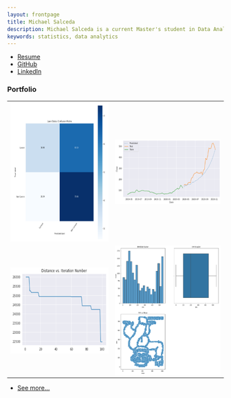 ```yaml
---
layout: frontpage
title: Michael Salceda
description: Michael Salceda is a current Master's student in Data Analytics at The George Washington University
keywords: statistics, data analytics
---
```


<div class="navbar">
    <div class="navbar-inner">
            <ul class="nav">
                <li><a href="{{ BASE_PATH }}/assets/20200820_Resume.pdf">Resume</a></li>
                <li><a href="https://github.com/msalceda">GitHub</a></li>
                <li><a href="https://www.linkedin.com/in/salcedam/">LinkedIn</a></li>
            </ul>
    </div>
</div>

### <a name="Portfolio"></a>Portfolio

<table class="wide">
<tr>
    <td class="left">
        <a href="pages/portfolio_pages/seas6401_hw3_capstone.html">
            <img src="/assets/pics/portfolio_pics/seas6401_hw3_capstone.png" alt="SEAS 6401 HW3 Confusion Matrix" title="SEAS 6401 HW3 Confusion Matrix" style="width:325px;height:325px;"/>
        </a>
    </td>
    <td class="right">
        <a href="pages/portfolio_pages/emse6574_hw9_timeseries.html">
            <img src="/assets/pics/portfolio_pics/emse6574_hw9_timeseries.png" alt="EMSE 6574 Time Series Analysis" title="EMSE 6574 Time Series Analysis" style="width:350px;height:150px;"/>
        </a>
    </td>
</tr>
<tr>
    <td class="left">
        <a href="pages/portfolio_pages/emse6574_hw8_genetic_algo.html">
            <img src="/assets/pics/portfolio_pics/emse6574_hw8_genetic_algo.png" alt="EMSE 6574 Genetic Algorithm" title="EMSE 6574 Genetic Algorithm" style="width:325px;height:200px;"/>
        </a>
    </td>
    <td class="right">
        <a href="pages/portfolio_pages/emse6574_hw4_gorilla.html">
            <img src="/assets/pics/portfolio_pics/emse6574_hw4_data_pitfalls.png" alt="EMSE 6574 Gorilla" title="EMSE 6574 Gorilla" style="width:325px;height:300px;"/>
        </a>
    </td>
</tr>
</table>

<div class="navbar">
    <div class="navbar-inner">
        <ul class="nav">
            <li><a href="morefigs.html">See more...</a></li>
        </ul>
    </div>
</div>

